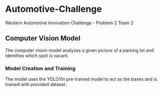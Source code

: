# Automotive-Challenge

Western Automotive Innovation Challenge - Problem 2 Team 2

## Computer Vision Model

The computer vision model analyzes a given picture of a parking lot and identifies which spot is vacant.

### Model Creation and Training

The model uses the YOLO11n pre-trained model to act as the bases and is trained with provided dataset.
